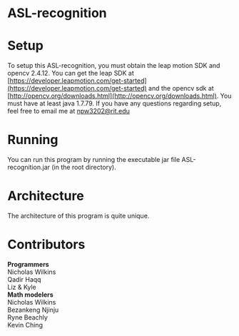 # ASL-recognition
# Setup
To setup this ASL-recognition, you must obtain the leap motion SDK and opencv 2.4.12. You can get the leap SDK at [https://developer.leapmotion.com/get-started](https://developer.leapmotion.com/get-started) and the opencv sdk at [http://opencv.org/downloads.html](http://opencv.org/downloads.html). You must have at least java 1.7.79. If you have any questions regarding setup, feel free to email me at npw3202@rit.edu
# Running
You can run this program by running the executable jar file ASL-recognition.jar (in the root directory).
# Architecture
The architecture of this program is quite unique. 
# Contributors
**Programmers**  
Nicholas Wilkins  
Qadir Haqq  
Liz & Kyle  
**Math modelers**  
Nicholas Wilkins  
Bezankeng Njinju  
Ryne Beachly  
Kevin Ching
